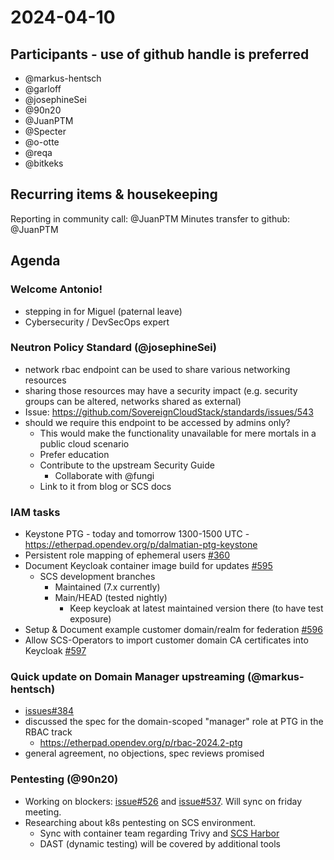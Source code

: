 # 2024-04-10

## Participants - use of github handle is preferred

- @markus-hentsch
- @garloff
- @josephineSei
- @90n20
- @JuanPTM
- @Specter
- @o-otte
- @reqa
- @bitkeks

## Recurring items & housekeeping
Reporting in community call: @JuanPTM
Minutes transfer to github: @JuanPTM


## Agenda
### Welcome Antonio!
- stepping in for Miguel (paternal leave)
- Cybersecurity / DevSecOps expert

### Neutron Policy Standard (@josephineSei)
- network rbac endpoint can be used to share various networking resources
- sharing those resources may have a security impact (e.g. security groups can be altered, networks shared as external)
- Issue: https://github.com/SovereignCloudStack/standards/issues/543
- should we require this endpoint to be accessed by admins only?
    - This would make the functionality unavailable for mere mortals in a public cloud scenario
    - Prefer education
    - Contribute to the upstream Security Guide
        - Collaborate with @fungi
    - Link to it from blog or SCS docs

### IAM tasks
- Keystone PTG - today and tomorrow 1300-1500 UTC - https://etherpad.opendev.org/p/dalmatian-ptg-keystone
- Persistent role mapping of ephemeral users [#360](https://github.com/SovereignCloudStack/issues/issues/360)
- Document Keycloak container image build for updates [#595](https://github.com/SovereignCloudStack/issues/issues/595)
    - SCS development branches
        - Maintained (7.x currently)
        - Main/HEAD (tested nightly)
            - Keep keycloak at latest maintained version there (to have test exposure)
- Setup & Document example customer domain/realm for federation [#596](https://github.com/SovereignCloudStack/issues/issues/596)
- Allow SCS-Operators to import customer domain CA certificates into Keycloak [#597](https://github.com/SovereignCloudStack/issues/issues/597)

### Quick update on Domain Manager upstreaming (@markus-hentsch)

- [issues#384](https://github.com/SovereignCloudStack/issues/issues/384)
- discussed the spec for the domain-scoped "manager" role at PTG in the RBAC track
    - https://etherpad.opendev.org/p/rbac-2024.2-ptg
- general agreement, no objections, spec reviews promised

### Pentesting (@90n20)
- Working on blockers: [issue#526](https://github.com/SovereignCloudStack/issues/issues/526) and [issue#537](https://github.com/SovereignCloudStack/issues/issues/537). Will sync on friday meeting.
- Researching about k8s pentesting on SCS environment.
    - Sync with container team regarding Trivy and [SCS Harbor](https://registry.scs.community/)
    - DAST (dynamic testing) will be covered by additional tools
